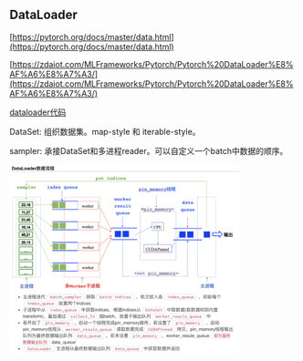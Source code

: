 
## DataLoader

[https://pytorch.org/docs/master/data.html](https://pytorch.org/docs/master/data.html)

[https://zdaiot.com/MLFrameworks/Pytorch/Pytorch%20DataLoader%E8%AF%A6%E8%A7%A3/](https://zdaiot.com/MLFrameworks/Pytorch/Pytorch%20DataLoader%E8%AF%A6%E8%A7%A3/)

[dataloader代码](https://github.com/pytorch/pytorch/blob/0b868b19063645afed59d6d49aff1e43d1665b88/torch/utils/data/dataloader.py)

DataSet: 组织数据集。map-style 和 iterable-style。

sampler: 承接DataSet和多进程reader。可以自定义一个batch中数据的顺序。

<img src="./images/dataloader.png" width="80%" height="80%">

